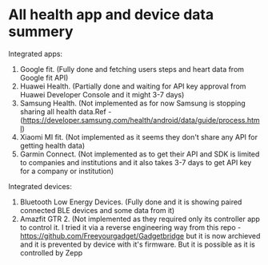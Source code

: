 # All health app and device data summery

Integrated apps:
1) Google fit. (Fully done and fetching users steps and heart data from Google fit API)
2) Huawei Health. (Partially done and waiting for API key approval from Huawei Developer Console and it might 3-7 days)
3) Samsung Health. (Not implemented as for now Samsung is stopping sharing all health data.Ref - (https://developer.samsung.com/health/android/data/guide/process.html)
4) Xiaomi MI fit. (Not implemented as it seems they don't share any API for getting health data)
5) Garmin Connect. (Not implemented as to get their API and SDK is limited to companies and institutions and it also takes 3-7 days to get API key for a company or institution)

Integrated devices:
1) Bluetooth Low Energy Devices. (Fully done and it is showing paired connected BLE devices and some data from it)
2) Amazfit GTR 2. (Not implemented as they required only its controller app to control it. I tried it via a reverse engineering way from this repo - https://github.com/Freeyourgadget/Gadgetbridge but it is now archieved and it is prevented by device with it's firmware. But it is possible as it is controlled by Zepp 
